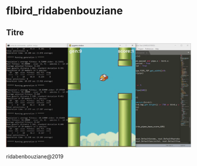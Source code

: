 # flbird_ridabenbouziane

## Titre
<img src="IMG/FB.png" alt="" style="text-align: center;"/>

ridabenbouziane@2019
